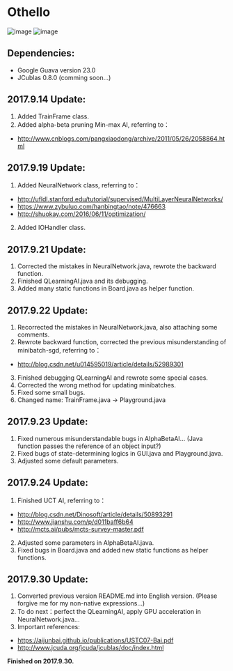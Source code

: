 # Othello

![image](https://github.com/qiaofengmarco/JavaOthello/raw/master/d1.png)
![image](https://github.com/qiaofengmarco/JavaOthello/raw/master/d2.png)

## Dependencies: 
 + Google Guava version 23.0
 + JCublas 0.8.0 (comming soon...)

## 2017.9.14 Update:
 1. Added TrainFrame class.
 2. Added alpha-beta pruning Min-max AI, referring to：
 + http://www.cnblogs.com/pangxiaodong/archive/2011/05/26/2058864.html

## 2017.9.19 Update:
 1. Added NeuralNetwork class, referring to：
 + http://ufldl.stanford.edu/tutorial/supervised/MultiLayerNeuralNetworks/
 + https://www.zybuluo.com/hanbingtao/note/476663
 + http://shuokay.com/2016/06/11/optimization/ 
 2. Added IOHandler class.

## 2017.9.21 Update:
 1. Corrected the mistakes in NeuralNetwork.java, rewrote the backward function.
 2. Finished QLearningAI.java and its debugging.
 3. Added many static functions in Board.java as helper function.

## 2017.9.22 Update:
 1. Recorrected the mistakes in NeuralNetwork.java, also attaching some comments.
 2. Rewrote backward function, corrected the previous misunderstanding of minibatch-sgd, referring to：
 + http://blog.csdn.net/u014595019/article/details/52989301
 3. Finished debugging QLearningAI and rewrote some special cases.
 4. Corrected the wrong method for updating minibatches.
 5. Fixed some small bugs.
 6. Changed name: TrainFrame.java -> Playground.java

## 2017.9.23 Update:
 1. Fixed numerous misunderstandable bugs in AlphaBetaAI... (Java function passes the reference of an object input?)
 2. Fixed bugs of state-determining logics in GUI.java and Playground.java.
 3. Adjusted some default parameters.

## 2017.9.24 Update:
 1. Finished UCT AI, referring to：
 + http://blog.csdn.net/Dinosoft/article/details/50893291
 + http://www.jianshu.com/p/d011baff6b64
 + http://mcts.ai/pubs/mcts-survey-master.pdf
 2. Adjusted some parameters in AlphaBetaAI.java.
 3. Fixed bugs in Board.java and added new static functions as helper functions.
 
## 2017.9.30 Update:
 1. Converted previous version README.md into English version. (Please forgive me for my non-native expressions...) 
 2. To do next：perfect the QLearningAI, apply GPU acceleration in NeuralNetwork.java...
 3. Important references:
 + https://aijunbai.github.io/publications/USTC07-Bai.pdf
 + http://www.jcuda.org/jcuda/jcublas/doc/index.html

**Finished on 2017.9.30.**
